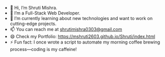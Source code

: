- 👋 Hi, I’m Shruti Mishra.
- 👀 I’m a Full-Stack Web Developer.
- 🌱 I’m currently learning about new technologies and want to work on cutting-edge projects.
- 📫 You can reach me at shrutimishra0303@gmail.com
- 😄 Check my Portfolio: https://mshruti2603.github.io/Shruti/index.html
- ⚡ Fun fact: I once wrote a script to automate my morning coffee brewing process—coding is my caffeine!

<!---
mshruti2603/mshruti2603 is a ✨ special ✨ repository because its `README.md` (this file) appears on your GitHub profile.
You can click the Preview link to take a look at your changes.
--->
